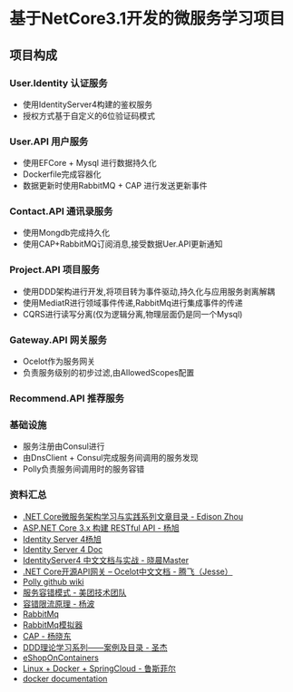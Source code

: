 # 基于NetCore3.1开发的微服务学习项目
## 项目构成
### User.Identity 认证服务
- 使用IdentityServer4构建的鉴权服务
- 授权方式基于自定义的6位验证码模式
### User.API 用户服务
- 使用EFCore + Mysql 进行数据持久化
- Dockerfile完成容器化
- 数据更新时使用RabbitMQ + CAP 进行发送更新事件
### Contact.API 通讯录服务
- 使用Mongdb完成持久化
- 使用CAP+RabbitMQ订阅消息,接受数据Uer.API更新通知
### Project.API 项目服务
- 使用DDD架构进行开发,将项目转为事件驱动,持久化与应用服务剥离解耦
- 使用MediatR进行领域事件传递,RabbitMq进行集成事件的传递
- CQRS进行读写分离(仅为逻辑分离,物理层面仍是同一个Mysql)
### Gateway.API 网关服务
- Ocelot作为服务网关
- 负责服务级别的初步过滤,由AllowedScopes配置
### Recommend.API 推荐服务
### 基础设施
- 服务注册由Consul进行
- 由DnsClient + Consul完成服务间调用的服务发现
- Polly负责服务间调用时的服务容错
### 资料汇总
- [.NET Core微服务架构学习与实践系列文章目录 - Edison Zhou](https://www.cnblogs.com/edisonchou/p/dotnetcore_microservice_foundation_blogs_index_final.html)
- [ASP.NET Core 3.x 构建 RESTful API - 杨旭](https://www.bilibili.com/video/BV1XJ411q7yy)
- [Identity Server 4杨旭](https://www.bilibili.com/video/av42364337/)
- [Identity Server 4 Doc](https://identityserver4.readthedocs.io/en/latest/)
- [IdentityServer4 中文文档与实战 - 晓晨Master](https://www.cnblogs.com/stulzq/p/8119928.html)
- [.NET Core开源API网关 – Ocelot中文文档 - 腾飞（Jesse）](https://www.cnblogs.com/jesse2013/p/net-core-apigateway-ocelot-docs.html)
- [Polly github wiki](https://github.com/App-vNext/Polly/wiki)
- [服务容错模式 - 美团技术团队](https://tech.meituan.com/2016/11/11/service-fault-tolerant-pattern.html)
- [容错限流原理 - 杨波](https://time.geekbang.org/course/detail/100007001-17782)
- [RabbitMq](https://zhuanlan.zhihu.com/p/63700605) 
- [RabbitMq模拟器](http://tryrabbitmq.com/)
- [CAP - 杨晓东](https://cap.dotnetcore.xyz/user-guide/zh/getting-started/quick-start/)
- [DDD理论学习系列——案例及目录 - 圣杰](https://www.cnblogs.com/sheng-jie/p/6931646.html)
- [eShopOnContainers](https://github.com/dotnet-architecture/eShopOnContainers)
- [Linux + Docker + SpringCloud - 鲁斯菲尔](https://www.bilibili.com/video/BV1et411T7Rt)
- [docker documentation](https://docs.docker.com/)
